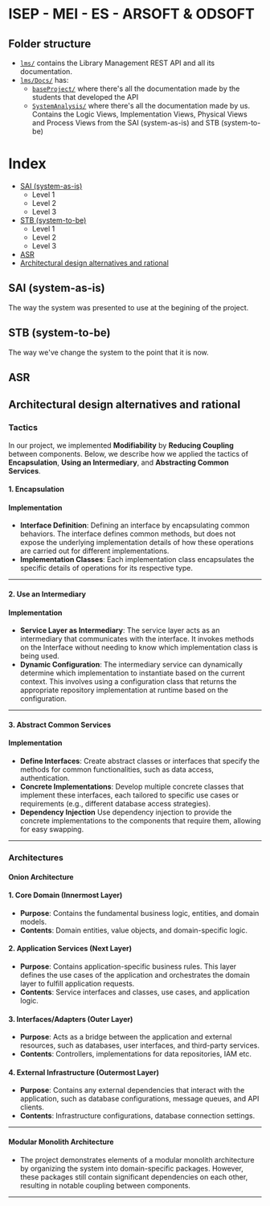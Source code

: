 # ISEP - MEI - ES - ARSOFT & ODSOFT

## Folder structure
- [`lms/`](https://github.com/Raccoons-Army/mei-es-arsoft-odsoft-g007/tree/main/lms) contains the Library Management REST API and all its documentation.
- [`lms/Docs/`](https://github.com/Raccoons-Army/mei-es-arsoft-odsoft-g007/tree/main/lms/Docs) has:
  - [`baseProject/`](https://github.com/Raccoons-Army/mei-es-arsoft-odsoft-g007/tree/main/lms/Docs/baseProject) where there's all the documentation made by the students that developed the API
  - [`SystemAnalysis/`](https://github.com/Raccoons-Army/mei-es-arsoft-odsoft-g007/tree/main/lms/Docs/SystemAnalysis) where there's all the documentation made by us. Contains the Logic Views, Implementation Views, Physical Views and Process Views from the SAI (system-as-is) and STB (system-to-be)

# Index
- [SAI (system-as-is)](#sai-system-as-is)
    - Level 1
    - Level 2
    - Level 3
- [STB (system-to-be)](#stb-system-to-be)
    - Level 1
    - Level 2
    - Level 3
- [ASR](#asr)
- [Architectural design alternatives and rational](#architectural-design-alternatives-and-rational)


## SAI (system-as-is)
The way the system was presented to use at the begining of the project.

## STB (system-to-be)
The way we've change the system to the point that it is now.

## ASR

## Architectural design alternatives and rational

### Tactics

In our project, we implemented **Modifiability** by **Reducing Coupling** between components. Below, we describe how we applied the tactics of **Encapsulation**, **Using an Intermediary**, and **Abstracting Common Services**.

#### 1. Encapsulation

#### Implementation
- **Interface Definition**: Defining an interface by encapsulating common behaviors. The interface defines common methods, but does not expose the underlying implementation details of how these operations are carried out for different implementations.
- **Implementation Classes**: Each implementation class encapsulates the specific details of operations for its respective type.
---

#### 2. Use an Intermediary

#### Implementation
- **Service Layer as Intermediary**: The service layer acts as an intermediary that communicates with the interface. It invokes methods on the Interface without needing to know which implementation class is being used.
- **Dynamic Configuration**: The intermediary service can dynamically determine which implementation to instantiate based on the current context. This involves using a configuration class that returns the appropriate repository implementation at runtime based on the configuration.
---

#### 3. Abstract Common Services

#### Implementation
- **Define Interfaces**: Create abstract classes or interfaces that specify the methods for common functionalities, such as data access, authentication.
- **Concrete Implementations**: Develop multiple concrete classes that implement these interfaces, each tailored to specific use cases or requirements (e.g., different database access strategies).
- **Dependency Injection** Use dependency injection to provide the concrete implementations to the components that require them, allowing for easy swapping.
---

### Architectures

#### Onion Architecture

#### 1. Core Domain (Innermost Layer)
- **Purpose**: Contains the fundamental business logic, entities, and domain models.
- **Contents**: Domain entities, value objects, and domain-specific logic.

#### 2. Application Services (Next Layer)
- **Purpose**: Contains application-specific business rules. This layer defines the use cases of the application and orchestrates the domain layer to fulfill application requests.
- **Contents**: Service interfaces and classes, use cases, and application logic.

#### 3. Interfaces/Adapters (Outer Layer)
- **Purpose**: Acts as a bridge between the application and external resources, such as databases, user interfaces, and third-party services.
- **Contents**: Controllers, implementations for data repositories, IAM etc.

#### 4. External Infrastructure (Outermost Layer)
- **Purpose**: Contains any external dependencies that interact with the application, such as database configurations, message queues, and API clients.
- **Contents**: Infrastructure configurations, database connection settings.
---

#### Modular Monolith Architecture
- The project demonstrates elements of a modular monolith architecture by organizing the system into domain-specific packages. However, these packages still contain significant dependencies on each other, resulting in notable coupling between components.
---